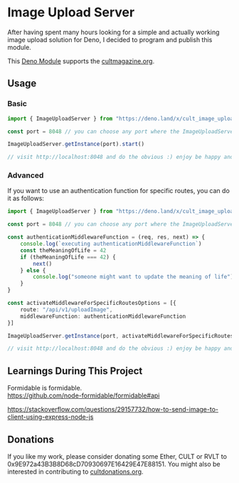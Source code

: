 # Image Upload Server
After having spent many hours looking for a simple and actually working image upload solution for Deno, I decided to program and publish this module. 

This [Deno Module](https://deno.land/x/cult_image_upload_server) supports the [cultmagazine.org](https://cultmagazine.org).  


## Usage

### Basic
```ts
import { ImageUploadServer } from "https://deno.land/x/cult_image_upload_server/mod.ts"

const port = 8048 // you can choose any port where the ImageUploadServer shall serve

ImageUploadServer.getInstance(port).start()

// visit http://localhost:8048 and do the obvious :) enjoy be happy and support the CULT

```

### Advanced 
If you want to use an authentication function for specific routes, you can do it as follows:
```ts
import { ImageUploadServer } from "https://deno.land/x/cult_image_upload_server/mod.ts"

const port = 8048 // you can choose any port where the ImageUploadServer shall serve

const authenticationMiddlewareFunction = (req, res, next) => {
    console.log(`executing authenticationMiddlewareFunction`)
    const theMeaningOfLife = 42
    if (theMeaningOfLife === 42) {
        next()
    } else {
        console.log("someone might want to update the meaning of life")
    }
}

const activateMiddlewareForSpecificRoutesOptions = [{
    route: "/api/v1/uploadImage",
    middlewareFunction: authenticationMiddlewareFunction
}]

ImageUploadServer.getInstance(port, activateMiddlewareForSpecificRoutesOptions).start()

// visit http://localhost:8048 and do the obvious :) enjoy be happy and support the CULT

```

## Learnings During This Project
Formidable is formidable.  
https://github.com/node-formidable/formidable#api

https://stackoverflow.com/questions/29157732/how-to-send-image-to-client-using-express-node-js


## Donations
If you like my work, please consider donating some Ether, CULT or RVLT to 0x9E972a43B3B8D68cD70930697E16429E47E88151.
You might also be interested in contributing to [cultdonations.org](https://cultdonations.org).
